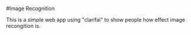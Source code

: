 #Image Recognition

This is a simple web app using "clarifai" to show people how effect image recongition is.